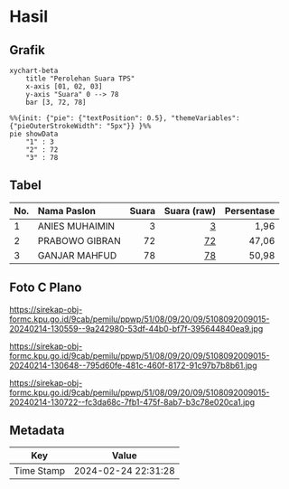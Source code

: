 # Hasil

## Grafik

```mermaid
xychart-beta
    title "Perolehan Suara TPS"
    x-axis [01, 02, 03]
    y-axis "Suara" 0 --> 78
    bar [3, 72, 78]
```

```mermaid
%%{init: {"pie": {"textPosition": 0.5}, "themeVariables": {"pieOuterStrokeWidth": "5px"}} }%%
pie showData
    "1" : 3
    "2" : 72
    "3" : 78
```

## Tabel

| No. | Nama Paslon    | Suara | Suara (raw) | Persentase |
|:--- |:-------------- | -----:| -----------:| ----------:|
| 1   | ANIES MUHAIMIN | 3     | [3][p-1]    | 1,96       |
| 2   | PRABOWO GIBRAN | 72    | [72][p-2]   | 47,06      |
| 3   | GANJAR MAHFUD  | 78    | [78][p-3]   | 50,98      |


[p-1]: https://github.com/gigit-pemilu/pemilu-2024-51-bali/blob/main/pilpres/hitung-suara/sub/51-bali/sub/08-buleleng/sub/09-tejakula/sub/2009-sambirenteng/sub/015-tps/sub/paslon-1.txt
[p-2]: https://github.com/gigit-pemilu/pemilu-2024-51-bali/blob/main/pilpres/hitung-suara/sub/51-bali/sub/08-buleleng/sub/09-tejakula/sub/2009-sambirenteng/sub/015-tps/sub/paslon-2.txt
[p-3]: https://github.com/gigit-pemilu/pemilu-2024-51-bali/blob/main/pilpres/hitung-suara/sub/51-bali/sub/08-buleleng/sub/09-tejakula/sub/2009-sambirenteng/sub/015-tps/sub/paslon-3.txt

## Foto C Plano

https://sirekap-obj-formc.kpu.go.id/9cab/pemilu/ppwp/51/08/09/20/09/5108092009015-20240214-130559--9a242980-53df-44b0-bf7f-395644840ea9.jpg

https://sirekap-obj-formc.kpu.go.id/9cab/pemilu/ppwp/51/08/09/20/09/5108092009015-20240214-130648--795d60fe-481c-460f-8172-91c97b7b8b61.jpg

https://sirekap-obj-formc.kpu.go.id/9cab/pemilu/ppwp/51/08/09/20/09/5108092009015-20240214-130722--fc3da68c-7fb1-475f-8ab7-b3c78e020ca1.jpg


## Metadata

| Key        | Value               |
| ---------- | ------------------- |
| Time Stamp | 2024-02-24 22:31:28 |



